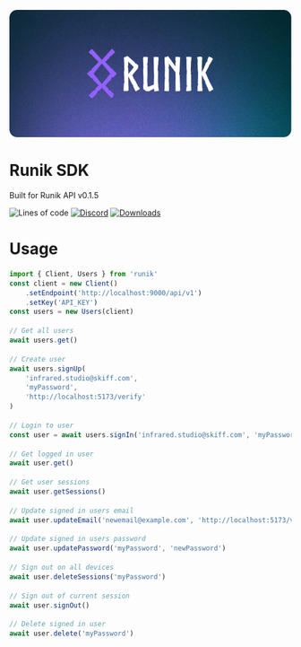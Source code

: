 ![banner](https://github.com/runik-dev/runikjs/raw/main/images/banner.png)

# Runik SDK

Built for Runik API v0.1.5

![Lines of code](https://img.shields.io/tokei/lines/github/runik-dev/runikjs?style=flat-square&color=9360FF&label=lines%20of%20code)
[![Discord](https://img.shields.io/discord/906313801366921286?label=discord&color=9360FF&style=flat-square)](https://discord.gg/fCTGvyNTHG)
[![Downloads](https://img.shields.io/npm/dy/runik?style=flat-square&color=9360FF)](https://www.npmjs.com/package/runik)

# Usage

```ts
import { Client, Users } from 'runik'
const client = new Client()
	.setEndpoint('http://localhost:9000/api/v1')
	.setKey('API_KEY')
const users = new Users(client)

// Get all users
await users.get()

// Create user
await users.signUp(
	'infrared.studio@skiff.com',
	'myPassword',
	'http://localhost:5173/verify'
)

// Login to user
const user = await users.signIn('infrared.studio@skiff.com', 'myPassword', true) // set true to make the session expire

// Get logged in user
await user.get()

// Get user sessions
await user.getSessions()

// Update signed in users email
await user.updateEmail('newemail@example.com', 'http://localhost:5173/verify')

// Update signed in users password
await user.updatePassword('myPassword', 'newPassword')

// Sign out on all devices
await user.deleteSessions('myPassword')

// Sign out of current session
await user.signOut()

// Delete signed in user
await user.delete('myPassword')
```

